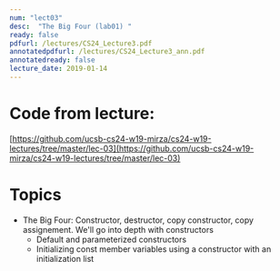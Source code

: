 ```yaml
---
num: "lect03"
desc:  "The Big Four (lab01) "
ready: false
pdfurl: /lectures/CS24_Lecture3.pdf
annotatedpdfurl: /lectures/CS24_Lecture3_ann.pdf
annotatedready: false
lecture_date: 2019-01-14
---
```


# Code from lecture:

[https://github.com/ucsb-cs24-w19-mirza/cs24-w19-lectures/tree/master/lec-03](https://github.com/ucsb-cs24-w19-mirza/cs24-w19-lectures/tree/master/lec-03)

# Topics
* The Big Four: Constructor, destructor, copy constructor, copy assignement. We'll go into depth with constructors
	* Default and parameterized constructors
	* Initializing const member variables using a constructor with an initialization list




